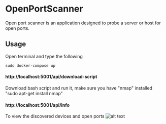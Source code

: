 # OpenPortScanner
Open port scanner is an application designed to probe a server or host for open ports.

## Usage
Open terminal and type the following 
```
sudo docker-compose up
```
#### http://localhost:5001/api/download-script 
Download bash script and run it, make sure you have "nmap" installed "sudo apt-get install nmap"

#### http://localhost:5001/api/info
To view the discovered devices and open ports
![alt text](https://i.ibb.co/Gx1hKjr/Screenshot-from-2020-03-19-03-19-20.png)
